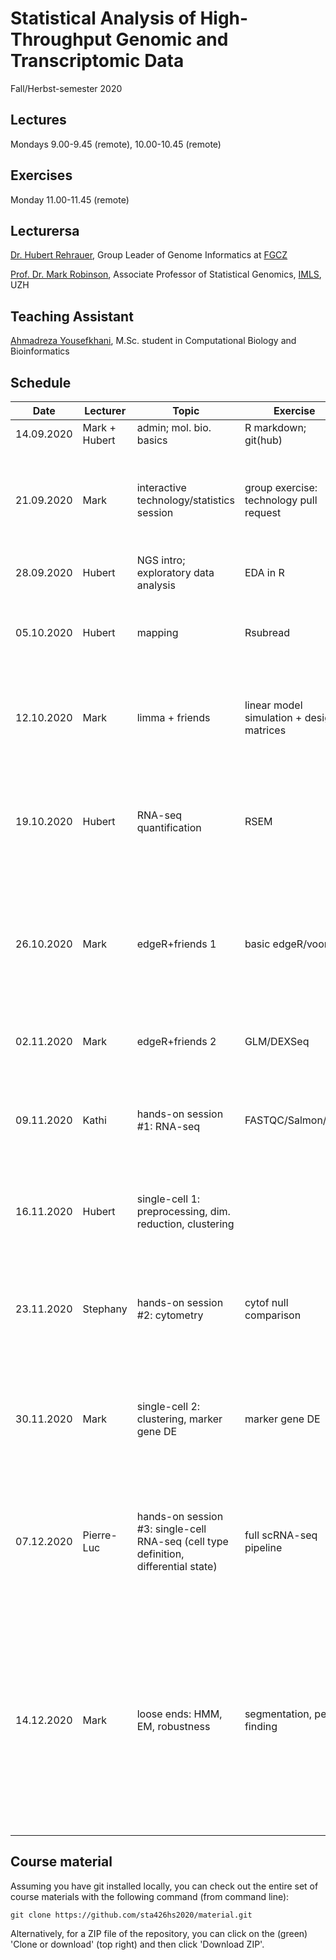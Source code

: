 # Statistical Analysis of High-Throughput Genomic and Transcriptomic Data
Fall/Herbst-semester 2020

## Lectures
Mondays 9.00-9.45 (remote), 10.00-10.45 (remote)

## Exercises
Monday 11.00-11.45 (remote)

## Lecturersa

[Dr. Hubert Rehrauer](http://www.fgcz.ch/the-center/people/rehrauer.html), Group Leader of Genome Informatics at [FGCZ](http://www.fgcz.ch/)  

[Prof. Dr. Mark Robinson](https://robinsonlabuzh.github.io/), Associate Professor of Statistical Genomics, [IMLS](http://www.imls.uzh.ch/index.html), UZH  

## Teaching Assistant

[Ahmadreza Yousefkhani](https://ir.linkedin.com/in/ahmadreza-yousefkhani-3b2a99a8), M.Sc. student in Computational Biology and Bioinformatics  


## Schedule

| Date  | Lecturer | Topic | Exercise | JC1 | JC2 | Tutorial | 
| --- | --- | --- | --- | --- | --- | --- |
| 14.09.2020  | Mark + Hubert  | admin; mol. bio. basics | R markdown; git(hub) | <img width=100/> | <img width=100/> | <img width=100/> |
| 21.09.2020  | Mark | interactive technology/statistics session  | group exercise: technology pull request | | | Exploratory data analysis and visualization with ggplot2 and dplyr | 
| 28.09.2020  | Hubert | NGS intro; exploratory data analysis | EDA in R | | | PCA - concept and pitfalls | 
| 05.10.2020  | Hubert | mapping  | Rsubread | | | Linear regression, diagnostic plots and residual analysis | 
| 12.10.2020  | Mark | limma + friends | linear model simulation + design matrices | | | Linear regression, tests and confidence regions, F-value analysis | 
| 19.10.2020  | Hubert | RNA-seq quantification    | RSEM  | | | R-squared and model selection in linear models, Mallow Cp statistic, AIC, BIC criterion  | 
| 26.10.2020  | Mark | edgeR+friends 1 | basic edgeR/voom | [DUBStepR: correlation-based feature selection for clustering single-cell RNA sequencing data](https://www.biorxiv.org/content/10.1101/2020.10.07.330563v1.full.pdf) (TK, SS, TE) | [From expression footprints to causal pathways: contextualizing large signaling networks with CARNIVAL](https://www.nature.com/articles/s41540-019-0118-z) (DC, LM) | Bayesian linear regression | 
| 02.11.2020  | Mark | edgeR+friends 2  | GLM/DEXSeq |[Redefining CpG islands using hidden Markov models](https://academic.oup.com/biostatistics/article/11/3/499/256898) (Zhiwei Dou, Huixin Jin, Peiying Cai)| [Causal Inference in Genetic Trio Studies](https://arxiv.org/abs/2002.09644) (ZS, GW, LN) | Empirical Bayes | 
| 09.11.2020  | Kathi | hands-on session #1: RNA-seq  | FASTQC/Salmon/etc. | [Statistical significance for genomewide studies](https://www.pnas.org/content/100/16/9440) (RA, HH, JR) | [Identifying signaling genes in spatial single cell expression data](https://www.biorxiv.org/content/10.1101/2020.07.27.221465v2) (YM, KD, GJ) | MLE, Fisher information, assymptotic efficiency | 
| 16.11.2020  | Hubert | single-cell 1: preprocessing, dim. reduction, clustering | | [Testing hypotheses about the microbiome using the linear decomposition model](https://www.biorxiv.org/content/10.1101/229831v3.full.pdf+html) (FS,BO,SA) | [Generalizing RNA velocity to transient cell states through dynamical modeling](https://www.nature.com/articles/s41587-020-0591-3?proof=t) (DP, EH) | Likelihood ratio statistics, profile likelihood | 
| 23.11.2020  | Stephany | hands-on session #2: cytometry  | cytof null comparison | [Genome-wide detection of intervals of genetic heterogeneity associated with complex traits](https://academic.oup.com/bioinformatics/article/31/12/i240/216593) (Richard Affolter, Philip Hartout, Martin Emons) | [Empirical Bayes Analysis of a Microarray Experiment](https://www.tandfonline.com/doi/abs/10.1198/016214501753382129) (Jennifer Probst, Eljas Röllin, Lisa Herzog) | Validation of models, sequential cross validation | 
| 30.11.2020  | Mark | single-cell 2: clustering, marker gene DE  | marker gene DE | [A Bayesian mixture model for the analysis of allelic expression in single cells](https://doi.org/10.1038/s41467-019-13099-0) (Sneha-Sundar,SmaragdaDimitrakopoulou,marinapanteli) | [scMET: Bayesian modelling of DNA methylation heterogeneity at single-cell resolution](https://www.biorxiv.org/content/10.1101/2020.07.10.196816v2) (MW, RM, DW) | Managing your projects with workflowr | 
| 07.12.2020  | Pierre-Luc | hands-on session #3: single-cell RNA-seq (cell type definition, differential state)  | full scRNA-seq pipeline | [ScreenBEAM: a novel meta-analysis algorithm for functional genomics screens via Bayesian hierarchical   modeling](https://academic.oup.com/bioinformatics/article/32/2/260/1743949) (Leonor Schubert, Jonathan   Haab, Flavio Rump) | [Detection of differentially abundant cell subpopulations discriminates biological states in scRNA-seq data](https://www.biorxiv.org/content/10.1101/711929v3) (TE, RB, AB) | Shiny apps, developing panels | 
| 14.12.2020  | Mark | loose ends: HMM, EM, robustness   | segmentation, peak finding | [Single-cell mRNA quantification and differential analysis with Census](https://www.nature.com/articles/nmeth.4150) (HML, SCD, SW) | [A test metric for assessing single-cell RNA-seq batch correction](https://www.nature.com/articles/s41592-018-0254-1) (Dimitri Schmid, Lola Kouroma, Jonas Bucher); [AUC-RF: A New Strategy for Genomic Profiling with Random Forest](https://www.karger.com/Article/Abstract/330778) (Jonas Meirer, Dominique Paul) | Advancing shiny apps, introduction to open source data | 



## Course material

Assuming you have git installed locally, you can check out the entire set of course materials with the following command (from command line):
```
git clone https://github.com/sta426hs2020/material.git
```  
Alternatively, for a ZIP file of the repository, you can click on the (green) 'Clone or download' (top right) and then click 'Download ZIP'.

